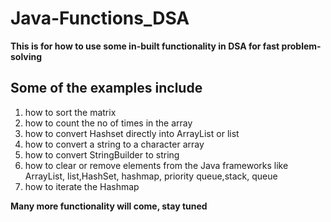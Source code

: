 # Java-Functions_DSA

**This is for how to use some in-built functionality in DSA for fast problem-solving**

## Some of the examples include
1. how to sort the matrix
2. how to count the no of times in the array
3. how to convert Hashset directly into ArrayList or list
4. how to convert a string to a character array
5.  how to convert StringBuilder to string
6.  how to clear or remove elements from the Java frameworks like ArrayList, list,HashSet, hashmap, priority queue,stack, queue
7.  how to iterate the Hashmap




**Many more functionality will come, stay tuned**
